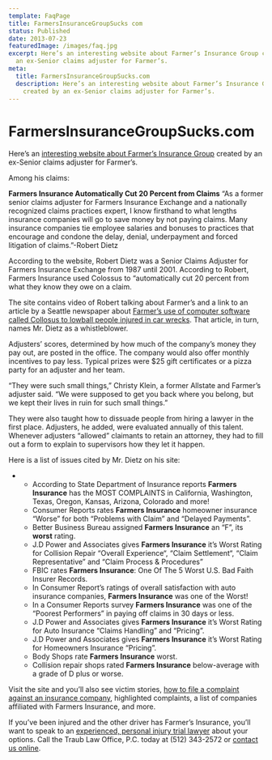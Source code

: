 ```yaml
---
template: FaqPage
title: FarmersInsuranceGroupSucks com
status: Published
date: 2013-07-23
featuredImage: /images/faq.jpg
excerpt: Here’s an interesting website about Farmer’s Insurance Group created by
  an ex-Senior claims adjuster for Farmer’s.
meta:
  title: FarmersInsuranceGroupSucks.com
  description: Here’s an interesting website about Farmer’s Insurance Group
    created by an ex-Senior claims adjuster for Farmer’s.
---
```

<!--StartFragment-->

# FarmersInsuranceGroupSucks.com

<!--EndFragment-->

<!--StartFragment-->

Here’s an [interesting website about Farmer’s Insurance Group](http://www.farmersinsurancegroupsucks.com/) created by an ex-Senior claims adjuster for Farmer’s.

Among his claims:

**Farmers Insurance Automatically Cut 20 Percent from Claims** “As a former senior claims adjuster for Farmers Insurance Exchange and a nationally recognized claims practices expert, I know firsthand to what lengths insurance companies will go to save money by not paying claims. Many insurance companies tie employee salaries and bonuses to practices that encourage and condone the delay, denial, underpayment and forced litigation of claims.”-Robert Dietz

According to the website, Robert Dietz was a Senior Claims Adjuster for Farmers Insurance Exchange from 1987 until 2001. According to Robert, Farmers Insurance used Colossus to “automatically cut 20 percent from what they know they owe on a claim.

The site contains video of Robert talking about Farmer’s and a link to an article by a Seattle newspaper about [Farmer’s use of computer software called Collosus to lowball people injured in car wrecks](http://www.seattlepi.com/news/article/Low-ball-offers-nothing-new-in-insurance-industry-1114731.php). That article, in turn, names Mr. Dietz as a whistleblower.

Adjusters’ scores, determined by how much of the company’s money they pay out, are posted in the office. The company would also offer monthly incentives to pay less. Typical prizes were $25 gift certificates or a pizza party for an adjuster and her team.

“They were such small things,” Christy Klein, a former Allstate and Farmer’s adjuster said. “We were supposed to get you back where you belong, but we kept their lives in ruin for such small things.”

They were also taught how to dissuade people from hiring a lawyer in the first place. Adjusters, he added, were evaluated annually of this talent. Whenever adjusters “allowed” claimants to retain an attorney, they had to fill out a form to explain to supervisors how they let it happen.

Here is a list of issues cited by Mr. Dietz on his site:

* * According to State Department of Insurance reports **Farmers Insurance** has the MOST COMPLAINTS in California, Washington, Texas, Oregon, Kansas, Arizona, Colorado and more!
  * Consumer Reports rates **Farmers Insurance** homeowner insurance “Worse” for both “Problems with Claim” and “Delayed Payments”.
  * Better Business Bureau assigned **Farmers Insurance** an “F”, its **worst** rating.
  * J.D Power and Associates gives **Farmers Insurance** it’s Worst Rating for Collision Repair “Overall Experience“, “Claim Settlement“, “Claim Representative” and “Claim Process & Procedures”
  * FBIC rates **Farmers Insurance**: One Of The 5 Worst U.S. Bad Faith Insurer Records.
  * In Consumer Report’s ratings of overall satisfaction with auto insurance companies, **Farmers Insurance** was one of the Worst!
  * In a Consumer Reports survey **Farmers Insurance** was one of the “Poorest Performers” in paying off claims in 30 days or less.
  * J.D Power and Associates gives **Farmers Insurance** it’s Worst Rating for Auto Insurance “Claims Handling” and “Pricing”.
  * J.D Power and Associates gives **Farmers Insurance** it’s Worst Rating for Homeowners Insurance “Pricing”.
  * Body Shops rate **Farmers Insurance** worst.
  * Collision repair shops rated **Farmers Insurance** below-average with a grade of D plus or worse.

Visit the site and you’ll also see victim stories, [how to file a complaint against an insurance company](/blog/how-to-file-a-complaint-against-an-insurance-company/), highlighted complaints, a list of companies affiliated with Farmers Insurance, and more.

If you’ve been injured and the other driver has Farmer’s Insurance, you’ll want to speak to an [experienced, personal injury trial lawyer](/meet-us/andrew-traub/) about your options. Call the Traub Law Office, P.C. today at (512) 343-2572 or [contact us online](/contact-us/ "Contact Us").

<!--EndFragment-->